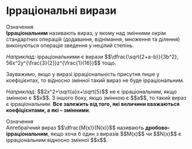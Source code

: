 # Ірраціональні вирази

<div class="space">
<div class="eoz-wrap">
<span class="eoz">Означення</span>
<div class="eoz-text">
<b>Ірраціональним</b> називають вираз, у якому над змінними окрім стандартних операцій (додавання, віднімання, множення та ділення) виконуються операція зведення у нецілий степінь.
</div>
</div>
</div>

<p><i>Наприклад:</i> ірраціональними є вирази $$\dfrac{\sqrt{2+a-b}}{3b^2}, 56x^2y^{\frac{3}{2}}z^{\frac{1}{16}}$$ тощо.</p>
<div class="space"></div>
<p>Зауважимо, якщо у виразі ірраціональність присутня лише у коефіцієнтах, то відносно змінної такий вираз не буде ірраціональним.</p>

<p><i>Наприклад:</i> $$2x^2+\sqrt{a}x+\sqrt{5}$$ не є ірраціональним, якщо змінною є $$x$$. З іншого боку, якщо змінною є $$a$$, то такий вираз є ірраціональним. <b>Все залежить від того, які величини вважаються коефіцієнтами, а які – змінними</b>.</p>
<div class="space"></div>
<div class="space">
<div class="eoz-wrap">
<span class="eoz">Означення</span>
<div class="eoz-text">
Алгебраїчний вираз $$\dfrac{M(x)}{N(x)}$$ називають <b>дробово-ірраціональним</b>, якщо хоча б один з виразів $$M(x)$$ чи $$N(x)$$ є ірраціональним відносно змінної $$x$$.
</div>
</div>
</div>


